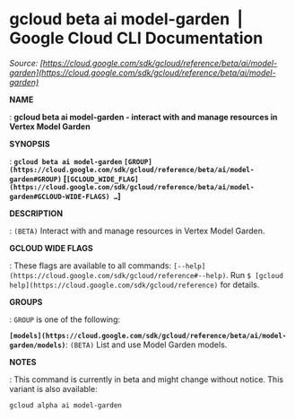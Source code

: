 # gcloud beta ai model-garden  |  Google Cloud CLI Documentation

*Source: [https://cloud.google.com/sdk/gcloud/reference/beta/ai/model-garden](https://cloud.google.com/sdk/gcloud/reference/beta/ai/model-garden)*

**NAME**

: **gcloud beta ai model-garden - interact with and manage resources in Vertex Model Garden**

**SYNOPSIS**

: **`gcloud beta ai model-garden` `[GROUP](https://cloud.google.com/sdk/gcloud/reference/beta/ai/model-garden#GROUP)` [`[GCLOUD_WIDE_FLAG](https://cloud.google.com/sdk/gcloud/reference/beta/ai/model-garden#GCLOUD-WIDE-FLAGS) …`]**

**DESCRIPTION**

: `(BETA)` Interact with and manage resources in Vertex Model Garden.

**GCLOUD WIDE FLAGS**

: These flags are available to all commands: `[--help](https://cloud.google.com/sdk/gcloud/reference#--help)`.
Run `$ [gcloud help](https://cloud.google.com/sdk/gcloud/reference)` for details.

**GROUPS**

: ``GROUP`` is one of the following:

**`[models](https://cloud.google.com/sdk/gcloud/reference/beta/ai/model-garden/models)`**:
`(BETA)` List and use Model Garden models.

**NOTES**

: This command is currently in beta and might change without notice. This variant
is also available:

```
gcloud alpha ai model-garden
```